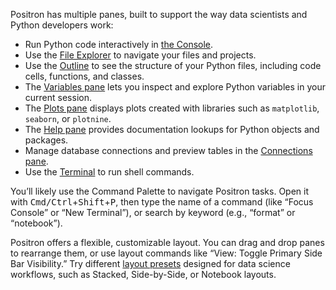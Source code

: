 Positron has multiple panes, built to support the way data scientists and Python developers work:

- Run Python code interactively in [the Console](command:workbench.action.positronConsole.focusConsole).
- Use the [File Explorer](command:workbench.files.action.focusFilesExplorer) to navigate your files and projects.
- Use the [Outline](command:outline.focus) to see the structure of your Python files, including code cells, functions, and classes.
- The [Variables pane](command:positronVariables.focus) lets you inspect and explore Python variables in your current session.
- The [Plots pane](command:workbench.panel.positronPlots.focus) displays plots created with libraries such as `matplotlib`, `seaborn`, or `plotnine`.
- The [Help pane](command:workbench.panel.positronHelp.focus) provides documentation lookups for Python objects and packages.
- Manage database connections and preview tables in the [Connections pane](command:workbench.panel.positronConnections.focus).
- Use the [Terminal](command:workbench.action.terminal.focus) to run shell commands.

You’ll likely use the Command Palette to navigate Positron tasks. 
Open it with <kbd>Cmd/Ctrl</kbd>+<kbd>Shift</kbd>+<kbd>P</kbd>, then type the name of a command (like “Focus Console” or “New Terminal”), or search by keyword (e.g., “format” or “notebook”).

Positron offers a flexible, customizable layout. 
You can drag and drop panes to rearrange them, or use layout commands like “View: Toggle Primary Side Bar Visibility.” 
Try different [layout presets](command:workbench.action.customizeLayout) designed for data science workflows, such as Stacked, Side-by-Side, or Notebook layouts.
